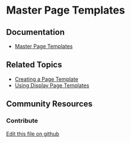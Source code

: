 # Master Page Templates

## Documentation

* [Master Page Templates](https://learn.liferay.com/dxp/7.x/en/site-building/creating-pages/defining-headers-and-footers/master-page-templates.html)

## Related Topics

* [Creating a Page Template](https://learn.liferay.com/dxp/7.x/en/site-building/creating-pages/adding-pages/creating-a-page-template.html)
* [Using Display Page Templates](https://learn.liferay.com/dxp/7.x/en/site-building/displaying-content/using_display_page_templates.html)

## Community Resources


### Contribute

[Edit this file on github](https://github.com/olafk/controlpanel-documentation-docs/blob/master/md/73en/com_liferay_layout_page_template_admin_web_portlet_LayoutPageTemplatesPortlet/master-layouts.md)
